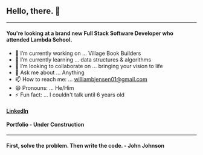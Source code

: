 ## Hello, there. 👋
---
#### You're looking at a brand new Full Stack Software Developer who attended Lambda School.

- 🔭 I’m currently working on ... Village Book Builders
- 🌱 I’m currently learning ... data structures & algorithms
- 👯 I’m looking to collaborate on ... bringing your vision to life
- 💬 Ask me about ... Anything
- 📫 How to reach me: ... williambjensen01@gmail.com
- 😄 Pronouns: ... He/Him
- ⚡ Fun fact: ... I couldn't talk until 6 years old

#### [LinkedIn](https://www.linkedin.com/in/williambjensen/)
#### Portfolio - Under Construction

---
#### First, solve the problem. Then write the code. - John Johnson
